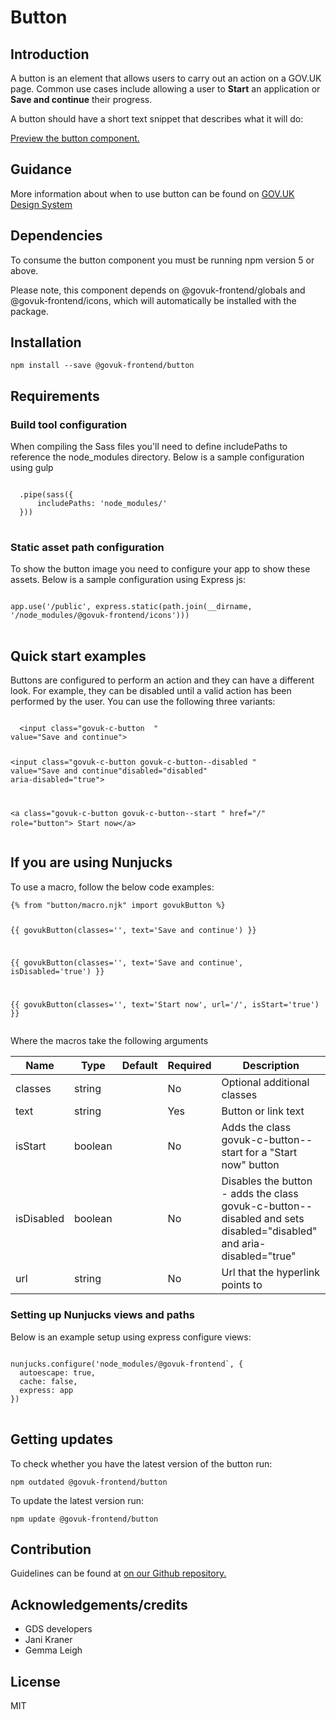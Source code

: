 


<h1 class="govuk-u-heading-36">
Button
</h1>

<h2 class="govuk-u-heading-24">Introduction</h2>
<p class="govuk-u-core-24">
  A button is an element that allows users to carry out an action on a GOV.UK page. Common use cases include allowing a user to <b>Start</b> an application or <b>Save and continue</b> their progress.

  A button should have a short text snippet that describes what it will do:
</p>


<p class="govuk-u-copy-19">
<a href="http://govuk-frontend-review.herokuapp.com/components/button/preview">Preview the button component.
</a>
</p>

<h2 class="govuk-u-heading-24">Guidance</h2>

<p class="govuk-u-copy-19">
  More information about when to use button can be found on <a href="http://www.linktodesignsystem.com/button" title="Link to read guidance on the use of button on Gov.uk Design system website">GOV.UK Design System</a>
</p>

<h2 class="govuk-u-heading-24">Dependencies</h2>

<p class="govuk-u-copy-19">To consume the button component you must be running npm version 5 or above. </p>

<p class="govuk-u-copy-19">Please note, this component depends on @govuk-frontend/globals and @govuk-frontend/icons, which will automatically be installed with the package.
</p>

<h2 class="govuk-u-heading-24">Installation</h2>
<pre><code>npm install --save @govuk-frontend/button</code></pre>

<h2 class="govuk-u-heading-24">Requirements</h2>
<h3 class="govuk-u-bold-19">Build tool configuration</h3>
<p class="govuk-u-copy-19">When compiling the Sass files you'll need to define includePaths to reference the node_modules directory. Below is a sample configuration using gulp</p>
<pre>
<code>
  .pipe(sass({
      includePaths: 'node_modules/'
  }))
</code>
</pre>

<h3 class="govuk-u-bold-19">Static asset path configuration</h3>
<p class="govuk-u-copy-19">To show the button image you need to configure your app to show these assets. Below is a sample configuration using Express js:</p>
<pre>
<code>
app.use('/public', express.static(path.join(__dirname, '/node_modules/@govuk-frontend/icons')))
</code>
</pre>

<h2 class="govuk-u-heading-24">Quick start examples</h2>
<p class="govuk-u-copy-19">Buttons are configured to perform an action and they can have a different look. For example, they can be disabled until a valid action has been performed by the user.  You can use the following three variants:
</p>
<pre>
<code>
  &lt;input class=&quot;govuk-c-button  &quot;
value=&quot;Save and continue&quot;&gt;


&lt;input class=&quot;govuk-c-button  govuk-c-button--disabled  &quot;
value=&quot;Save and continue&quot;disabled=&quot;disabled&quot; aria-disabled=&quot;true&quot;&gt;


&lt;a class=&quot;govuk-c-button  govuk-c-button--start  &quot; href=&quot;/&quot; role=&quot;button&quot;&gt;
Start now&lt;/a&gt;
</code>
</pre>


<h2 class="govuk-u-heading-24">If you are using Nunjucks</h2>
<p class="govuk-u-copy-19">To use a macro, follow the below code examples:</p>
<pre><code>{% from &quot;button/macro.njk&quot; import govukButton %}

{{ govukButton(classes=&#39;&#39;, text=&#39;Save and continue&#39;) }}

{{ govukButton(classes=&#39;&#39;, text=&#39;Save and continue&#39;, isDisabled=&#39;true&#39;) }}

{{ govukButton(classes=&#39;&#39;, text=&#39;Start now&#39;, url=&#39;/&#39;, isStart=&#39;true&#39;) }}
</code></pre>

<p class="govuk-u-copy-19">Where the macros take the following arguments</p>

<div>


<!-- TODO: Use the table macro here and pass it component argument data -->

| Name       | Type    | Default | Required | Description
|---         |---      |---      |---       |---
| classes    | string  |         | No       | Optional additional classes
| text       | string  |         | Yes      | Button or link text
| isStart    | boolean |         | No       | Adds the class govuk-c-button--start for a "Start now" button
| isDisabled | boolean |         | No       | Disables the button - adds the class govuk-c-button--disabled and sets disabled="disabled" and aria-disabled="true"
| url        | string  |         | No       | Url that the hyperlink points to


</div>

<h3 class="govuk-u-bold-19">Setting up Nunjucks views and paths</h3>
<p class="govuk-u-copy-19">Below is an example setup using express configure views:</p>
<pre>
<code>
nunjucks.configure('node_modules/@govuk-frontend`, {
  autoescape: true,
  cache: false,
  express: app
})
</code>
</pre>

<h2 class="govuk-u-heading-24">Getting updates</h2>

<p class="govuk-u-copy-19">To check whether you have the latest version of the button run:</p>

<pre><code>npm outdated @govuk-frontend/button</code></pre>

<p class="govuk-u-copy-19">To update the latest version run:</p>

<pre><code>npm update @govuk-frontend/button</code></pre>

<h2 class="govuk-u-heading-24">Contribution</h2>
<p class="govuk-u-copy-19">
  Guidelines can be found at <a href="https://github.com/alphagov/govuk-frontend/blob/master/CONTRIBUTING.md" title="link to contributing guidelines on our github repository">on our Github repository.</a>
</p>

<h2 class="govuk-u-heading-24">Acknowledgements/credits</h2>

<ul class="govuk-c-list ">

  <li>
        GDS developers
  </li>
  <li>
        Jani Kraner
  </li>
  <li>
        Gemma Leigh
  </li>

</ul>


<h2 class="govuk-u-heading-24">License</h2>
<p class="govuk-u-copy-19">MIT</p>
